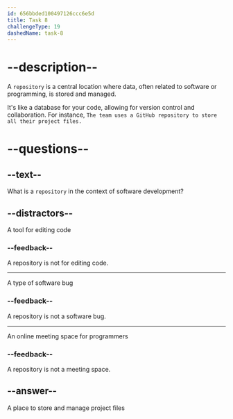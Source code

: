 ```yaml
---
id: 656bbded100497126ccc6e5d
title: Task 8
challengeType: 19
dashedName: task-8
---
```


# --description--

A `repository` is a central location where data, often related to software or programming, is stored and managed. 

It's like a database for your code, allowing for version control and collaboration. For instance, `The team uses a GitHub repository to store all their project files.`

# --questions--

## --text--

What is a `repository` in the context of software development?

## --distractors--

A tool for editing code

### --feedback--

A repository is not for editing code.

---

A type of software bug

### --feedback--

A repository is not a software bug.

---

An online meeting space for programmers

### --feedback--

A repository is not a meeting space.

## --answer--

A place to store and manage project files

